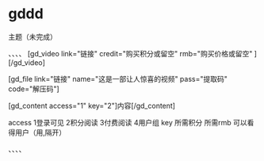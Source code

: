 # gddd
主题（未完成）

、、、、
[gd_video link="链接" credit="购买积分或留空" rmb="购买价格或留空" ][/gd_video]

[gd_file link="链接" name="这是一部让人惊喜的视频" pass="提取码" code="解压码"]

[gd_content access="1" key="2"]内容[/gd_content]

access 1登录可见 2积分阅读 3付费阅读   4用户组
key               所需积分 所需rmb    可以看得用户（用,隔开）

、、、、
